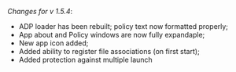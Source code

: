 _Changes for v 1.5.4_:
- ADP loader has been rebuilt; policy text now formatted properly;
- App about and Policy windows are now fully expandaple;
- New app icon added;
- Added ability to register file associations (on first start);
- Added protection against multiple launch
